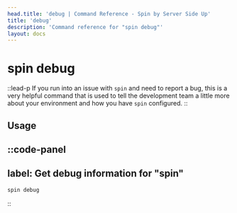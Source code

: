 ```yaml
---
head.title: 'debug | Command Reference - Spin by Server Side Up'
title: 'debug'
description: 'Command reference for "spin debug"'
layout: docs
---
```

# spin debug
::lead-p
If you run into an issue with `spin` and need to report a bug, this is a very helpful command that is used to tell the development team a little more about your environment and how you have `spin` configured.
::

## Usage
::code-panel
---
label: Get debug information for "spin"
---
```bash
spin debug
```
::